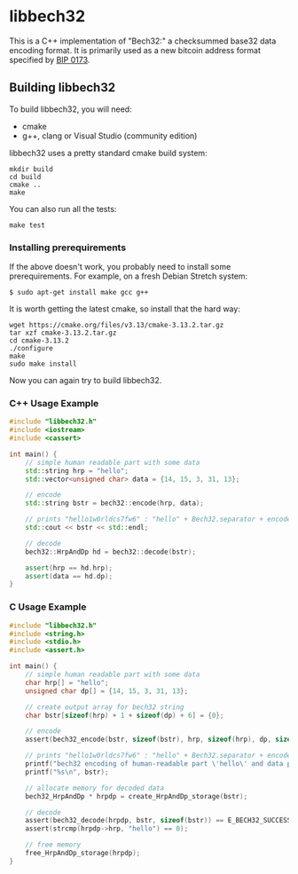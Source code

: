 # libbech32

This is a C++ implementation of "Bech32:" a checksummed base32 data
encoding format. It is primarily used as a new bitcoin address format
specified by [BIP 0173](https://github.com/bitcoin/bips/blob/master/bip-0173.mediawiki). 

## Building libbech32

To build libbech32, you will need:

* cmake
* g++, clang or Visual Studio (community edition)

libbech32 uses a pretty standard cmake build system:

```
mkdir build
cd build
cmake ..
make
```

You can also run all the tests:

```
make test
```

### Installing prerequirements

If the above doesn't work, you probably need to install some
prerequirements. For example, on a fresh Debian Stretch system:

```
$ sudo apt-get install make gcc g++
```

It is worth getting the latest cmake, so install that the hard way:

```
wget https://cmake.org/files/v3.13/cmake-3.13.2.tar.gz
tar xzf cmake-3.13.2.tar.gz
cd cmake-3.13.2
./configure
make 
sudo make install
```

Now you can again try to build libbech32.

### C++ Usage Example

```cpp
#include "libbech32.h"
#include <iostream>
#include <cassert>

int main() {
    // simple human readable part with some data
    std::string hrp = "hello";
    std::vector<unsigned char> data = {14, 15, 3, 31, 13};

    // encode
    std::string bstr = bech32::encode(hrp, data);

    // prints "hello1w0rldcs7fw6" : "hello" + Bech32.separator + encoded data + 6 char checksum
    std::cout << bstr << std::endl;

    // decode
    bech32::HrpAndDp hd = bech32::decode(bstr);

    assert(hrp == hd.hrp);
    assert(data == hd.dp);
}
```

### C Usage Example

```C
#include "libbech32.h"
#include <string.h>
#include <stdio.h>
#include <assert.h>

int main() {
    // simple human readable part with some data
    char hrp[] = "hello";
    unsigned char dp[] = {14, 15, 3, 31, 13};

    // create output array for bech32 string
    char bstr[sizeof(hrp) + 1 + sizeof(dp) + 6] = {0};

    // encode
    assert(bech32_encode(bstr, sizeof(bstr), hrp, sizeof(hrp), dp, sizeof(dp)) == E_BECH32_SUCCESS);

    // prints "hello1w0rldcs7fw6" : "hello" + Bech32.separator + encoded data + 6 char checksum
    printf("bech32 encoding of human-readable part \'hello\' and data part \'[14, 15, 3, 31, 13]\' is:\n");
    printf("%s\n", bstr);

    // allocate memory for decoded data
    bech32_HrpAndDp * hrpdp = create_HrpAndDp_storage(bstr);

    // decode
    assert(bech32_decode(hrpdp, bstr, sizeof(bstr)) == E_BECH32_SUCCESS);
    assert(strcmp(hrpdp->hrp, "hello") == 0);

    // free memory
    free_HrpAndDp_storage(hrpdp);
}
```
